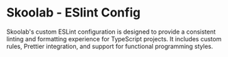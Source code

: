 # Skoolab - ESlint Config

Skoolab's custom ESLint configuration is designed to provide a consistent linting and formatting experience for TypeScript projects. It includes custom rules, Prettier integration, and support for functional programming styles.
